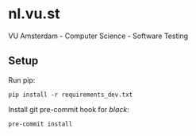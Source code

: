 # nl.vu.st
VU Amsterdam - Computer Science - Software Testing

## Setup

Run pip:

```pip install -r requirements_dev.txt```

Install git pre-commit hook for *black*:

```pre-commit install```
